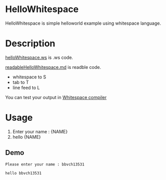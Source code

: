 # HelloWhitespace
HelloWhitespace is simple helloworld example using whitespace language.

# Description
[helloWhitespace.ws](https://github.com/bbvch13531/HelloWhitespace/blob/master/helloWhitespace.ws) is .ws code.

[readableHelloWhitespace.md](https://github.com/bbvch13531/HelloWhitespace/blob/master/readableHelloWhitespace.md) is readble code.  

- whitespace to S  
- tab to T  
- line feed to L

You can test your output in [Whitespace compiler](http://vii5ard.github.io/whitespace/)
# Usage
1. Enter your name : {NAME}
2. hello {NAME}

## Demo
```
Please enter your name : bbvch13531  

hello bbvch13531
```
